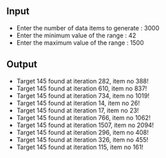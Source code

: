 ## Input 
 - Enter the number of data items to generate : 3000
 - Enter the minimum value of the range : 42
 - Enter the maximum value of the range : 1500

## Output
- Target 145 found at iteration 282, item no 388!
- Target 145 found at iteration 610, item no 837!
- Target 145 found at iteration 734, item no 1019!
- Target 145 found at iteration 14, item no 26!
- Target 145 found at iteration 17, item no 23!
- Target 145 found at iteration 766, item no 1062!
- Target 145 found at iteration 1507, item no 2094!
- Target 145 found at iteration 296, item no 408!
- Target 145 found at iteration 326, item no 455!
- Target 145 found at iteration 115, item no 161!
